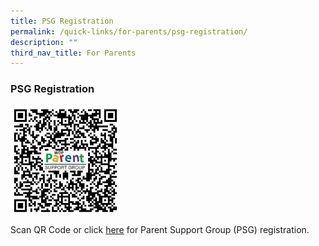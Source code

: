 ```yaml
---
title: PSG Registration
permalink: /quick-links/for-parents/psg-registration/
description: ""
third_nav_title: For Parents
---
```

### **PSG Registration**

<img src="/images/psgregistration.jpeg" style="width:35%;margin-right:15px;" align = "left">

<br clear="left">

Scan QR Code or click [here](https://docs.google.com/forms/d/e/1FAIpQLScRwe0I-VHcT_vFWnIb6VOX0u9k0BFCMcBkEz_eN0sRW7n2AQ/viewform) for Parent Support Group (PSG) registration.